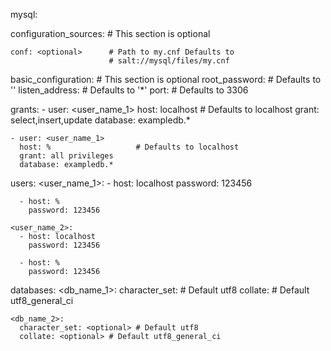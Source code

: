 mysql:

  configuration_sources:
    # This section is optional

    conf: <optional>      # Path to my.cnf Defaults to
                          # salt://mysql/files/my.cnf

  basic_configuration:
    # This section is optional
    root_password: <optional>   # Defaults to ''
    listen_address: <optional>  # Defaults to '*'
    port: <optional>            # Defaults to 3306

  grants:
    - user: <user_name_1>
      host: localhost           # Defaults to localhost
      grant: select,insert,update
      database: exampledb.*

    - user: <user_name_1>
      host: %                   # Defaults to localhost
      grant: all privileges
      database: exampledb.*

  users:
    <user_name_1>:
      - host: localhost
        password: 123456

      - host: %
        password: 123456

    <user_name_2>:
      - host: localhost
        password: 123456

      - host: %
        password: 123456

  databases:
    <db_name_1>:
      character_set: <optional> # Default utf8
      collate: <optional> # Default utf8_general_ci

    <db_name_2>:
      character_set: <optional> # Default utf8
      collate: <optional> # Default utf8_general_ci
